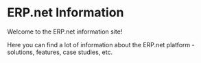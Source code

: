 # ERP.net Information

Welcome to the ERP.net information site!

Here you can find a lot of information about the ERP.net platform - solutions, features, case studies, etc.
